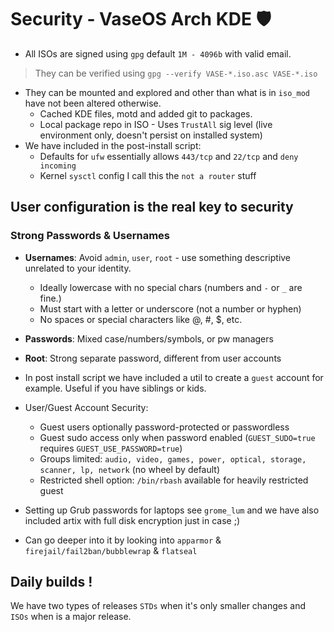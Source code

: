 # Security - VaseOS Arch KDE 🛡️

- All ISOs are signed using `gpg` default `1M - 4096b` with valid email.

> They can be verified using `gpg --verify VASE-*.iso.asc VASE-*.iso`

- They can be mounted and explored and other than what is in `iso_mod` have not been altered otherwise.
    - Cached KDE files, motd and added git to packages.
    - Local package repo in ISO - Uses `TrustAll` sig level (live environment only, doesn't persist on installed system)
- We have included in the post-install script:
    - Defaults for `ufw` essentially allows `443/tcp` and `22/tcp` and `deny incoming`
    - Kernel `sysctl` config I call this the `not a router` stuff

## User configuration is the real key to security

### Strong Passwords & Usernames
- **Usernames**: Avoid `admin`, `user`, `root` - use something descriptive unrelated to your identity. 
  - Ideally lowercase with no special chars (numbers and `-` or `_` are fine.)
  - Must start with a letter or underscore (not a number or hyphen)
  - No spaces or special characters like @, #, $, etc.

- **Passwords**: Mixed case/numbers/symbols, or pw managers
- **Root**: Strong separate password, different from user accounts

- In post install script we have included a util to create a `guest` account for example. Useful if you have siblings or kids. 
- User/Guest Account Security:
  - Guest users optionally password-protected or passwordless
  - Guest sudo access only when password enabled (`GUEST_SUDO=true` requires `GUEST_USE_PASSWORD=true`)
  - Groups limited: `audio, video, games, power, optical, storage, scanner, lp, network` (no wheel by default)
  - Restricted shell option: `/bin/rbash` available for heavily restricted guest
- Setting up Grub passwords for laptops see `grome_lum` and we have also included artix with full disk encryption just in case ;)

- Can go deeper into it by looking into `apparmor` & `firejail/fail2ban/bubblewrap` & `flatseal`

## Daily builds !

We have two types of releases `STDs` when it's only smaller changes and `ISOs` when is a major release. 